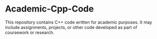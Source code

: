 # Academic-Cpp-Code
This repository contains C++ code written for academic purposes. It may include assignments, projects, or other code developed as part of coursework or research.
